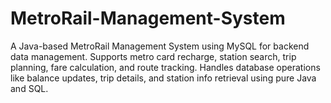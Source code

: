 # MetroRail-Management-System
A Java-based MetroRail Management System using MySQL for backend data management. Supports metro card recharge, station search, trip planning, fare calculation, and route tracking. Handles database operations like balance updates, trip details, and station info retrieval using pure Java and SQL.
